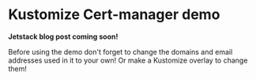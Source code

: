 # Kustomize Cert-manager demo

**Jetstack blog post coming soon!**

Before using the demo don't forget to change the domains and email addresses used in it to your own! Or make a Kustomize overlay to change them!
